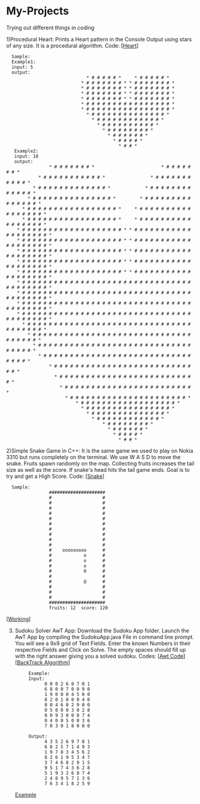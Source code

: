 # My-Projects
Trying out different things in coding

1)Procedural Heart:
      Prints a Heart pattern in the Console Output using stars of any size.
      It is a procedural algorithm.
      Code: [[Heart](Python/ProceduralHeart.py)]
      
      Sample:
      Example1:
      input: 5
      output: 
                                  * # # # # # *     * # # # # # * 
                                * # # # # # # # * * # # # # # # # * 
                                * # # # # # # # * * # # # # # # # * 
                                * # # # # # # # * * # # # # # # # * 
                                * # # # # # # # * * # # # # # # # * 
                                * # # # # # # # # # # # # # # # # * 
                                * # # # # # # # # # # # # # # # # * 
                                  * # # # # # # # # # # # # # # * 
                                    * # # # # # # # # # # # # * 
                                      * # # # # # # # # # # * 
                                        * # # # # # # # # * 
                                          * # # # # # # * 
                                            * # # # # * 
                                              * # # * 
       Example2:
       input: 10
       output:
                    * # # # # # # # *                         * # # # # # # # * 
                * # # # # # # # # # # # *                 * # # # # # # # # # # # * 
              * # # # # # # # # # # # # # *             * # # # # # # # # # # # # # * 
            * # # # # # # # # # # # # # # # *         * # # # # # # # # # # # # # # # * 
          * # # # # # # # # # # # # # # # # # *     * # # # # # # # # # # # # # # # # # * 
          * # # # # # # # # # # # # # # # # # *     * # # # # # # # # # # # # # # # # # * 
        * # # # # # # # # # # # # # # # # # # # * * # # # # # # # # # # # # # # # # # # # * 
        * # # # # # # # # # # # # # # # # # # # * * # # # # # # # # # # # # # # # # # # # * 
        * # # # # # # # # # # # # # # # # # # # * * # # # # # # # # # # # # # # # # # # # * 
        * # # # # # # # # # # # # # # # # # # # * * # # # # # # # # # # # # # # # # # # # * 
        * # # # # # # # # # # # # # # # # # # # * * # # # # # # # # # # # # # # # # # # # * 
        * # # # # # # # # # # # # # # # # # # # # # # # # # # # # # # # # # # # # # # # # * 
        * # # # # # # # # # # # # # # # # # # # # # # # # # # # # # # # # # # # # # # # # * 
        * # # # # # # # # # # # # # # # # # # # # # # # # # # # # # # # # # # # # # # # # * 
        * # # # # # # # # # # # # # # # # # # # # # # # # # # # # # # # # # # # # # # # # * 
          * # # # # # # # # # # # # # # # # # # # # # # # # # # # # # # # # # # # # # # * 
            * # # # # # # # # # # # # # # # # # # # # # # # # # # # # # # # # # # # # * 
              * # # # # # # # # # # # # # # # # # # # # # # # # # # # # # # # # # # * 
                * # # # # # # # # # # # # # # # # # # # # # # # # # # # # # # # # * 
                    * # # # # # # # # # # # # # # # # # # # # # # # # # # # # * 
                      * # # # # # # # # # # # # # # # # # # # # # # # # # # * 
                        * # # # # # # # # # # # # # # # # # # # # # # # # * 
                          * # # # # # # # # # # # # # # # # # # # # # # * 
                              * # # # # # # # # # # # # # # # # # # * 
                                * # # # # # # # # # # # # # # # # * 
                                  * # # # # # # # # # # # # # # * 
                                    * # # # # # # # # # # # # * 
                                        * # # # # # # # # * 
                                          * # # # # # # * 
                                            * # # # # * 
                                              * # # * 


2)Simple Snake Game in C++:
      It is the same game we used to play on Nokia 3310 but runs completely on the terminal.
      We use W A S D to move the snake.
      Fruits spawn randomly on the map.
      Collecting fruits increases the tail size as well as the score.
      If snake's head hits the tail game ends.
      Goal is to try and get a High Score.
      Code: [[Snake](Snake-Game/snake.cpp)]
      
      Sample:
                    #####################
                    #                   #
                    #                   #
                    #                   #
                    #                   #
                    #                   #
                    #                   #
                    #                   #
                    #                   #
                    #                   #
                    #                   #
                    #    ooooooooo      #
                    #            o      #
                    #            o      #
                    #            o      #
                    #            0      #
                    #                   #
                    #            @      #
                    #                   #
                    #                   #
                    #                   #
                    #####################
                    fruits: 12  score: 120
                    

   [[Working](https://user-images.githubusercontent.com/110351644/182687269-6e0eddb3-fc3a-4b01-9be6-d44e57e11c97.mp4)]
                    
                    
3) Sudoku Solver AwT App:
      Download the Sudoku App folder. Launch the AwT App by compiling the SudokuApp.java File in command line prompt.
      You will see a 9x9 grid of Text Fields. Enter the known Numbers in their respective Fields and Click on Solve.
      The empty spaces should fill up with the right answer giving you a solved sudoku.
      Codes:
      [[Awt Code](Sudoku%20App/SudokuApp.java)]
      [[BackTrack Algorithm](Sudoku%20App/SudokuPlz.java)]
      
            Example: 
            Input:
                  0 0 0 2 6 0 7 0 1
                  6 8 0 0 7 0 0 9 0
                  1 9 0 0 0 4 5 0 0
                  8 2 0 1 0 0 0 4 0
                  0 0 4 6 0 2 9 0 0
                  0 5 0 0 0 3 0 2 8 
                  0 0 9 3 0 0 0 7 4
                  0 4 0 0 5 0 0 3 6
                  7 0 3 0 1 8 0 0 0
                  
            Output:
                  4 3 5 2 6 9 7 8 1 
                  6 8 2 5 7 1 4 9 3 
                  1 9 7 8 3 4 5 6 2 
                  8 2 6 1 9 5 3 4 7 
                  3 7 4 6 8 2 9 1 5 
                  9 5 1 7 4 3 6 2 8 
                  5 1 9 3 2 6 8 7 4 
                  2 4 8 9 5 7 1 3 6 
                  7 6 3 4 1 8 2 5 9 
      
      
      [Example](https://user-images.githubusercontent.com/110351644/182678677-3d3f4312-bc2e-45aa-b846-2a62b4ca2419.mp4)

